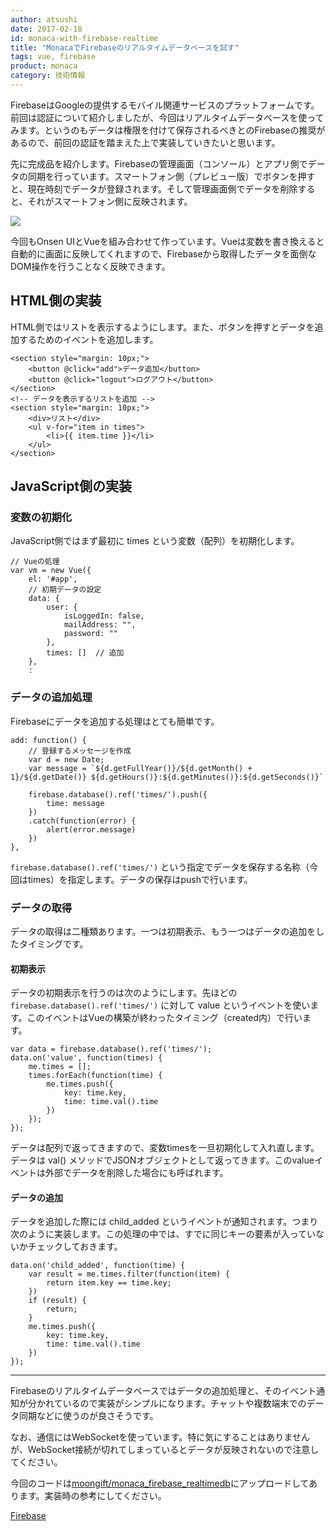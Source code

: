```yaml
---
author: atsushi
date: 2017-02-18
id: monaca-with-firebase-realtime
title: "MonacaでFirebaseのリアルタイムデータベースを試す"
tags: vue, firebase
product: monaca
category: 技術情報
---
```


FirebaseはGoogleの提供するモバイル関連サービスのプラットフォームです。前回は認証について紹介しましたが、今回はリアルタイムデータベースを使ってみます。というのもデータは権限を付けて保存されるべきとのFirebaseの推奨があるので、前回の認証を踏まえた上で実装していきたいと思います。

先に完成品を紹介します。Firebaseの管理画面（コンソール）とアプリ側でデータの同期を行っています。スマートフォン側（プレビュー版）でボタンを押すと、現在時刻でデータが登録されます。そして管理画面側でデータを削除すると、それがスマートフォン側に反映されます。

![](/images/2017/Feb/monaca-firebase-realtimedb.gif)

今回もOnsen UIとVueを組み合わせて作っています。Vueは変数を書き換えると自動的に画面に反映してくれますので、Firebaseから取得したデータを面倒なDOM操作を行うことなく反映できます。

## HTML側の実装

HTML側ではリストを表示するようにします。また、ボタンを押すとデータを追加するためのイベントを追加します。

```
<section style="margin: 10px;">
	<button @click="add">データ追加</button>
	<button @click="logout">ログアウト</button>
</section>
<!-- データを表示するリストを追加 -->
<section style="margin: 10px;">
	<div>リスト</div>
	<ul v-for="item in times">
		<li>{{ item.time }}</li>
	</ul>
</section>
```

## JavaScript側の実装

### 変数の初期化

JavaScript側ではまず最初に times という変数（配列）を初期化します。

```
// Vueの処理 
var vm = new Vue({
	el: '#app',
	// 初期データの設定
	data: {
		user: {
			isLoggedIn: false,
			mailAddress: "",
			password: ""
		},
		times: []  // 追加
	},
	:
```

### データの追加処理

Firebaseにデータを追加する処理はとても簡単です。

```
add: function() {
	// 登録するメッセージを作成
	var d = new Date;
	var message = `${d.getFullYear()}/${d.getMonth() + 1}/${d.getDate()} ${d.getHours()}:${d.getMinutes()}:${d.getSeconds()}`
	
	firebase.database().ref('times/').push({
		time: message
	})
	.catch(function(error) {
		alert(error.message)
	})
},
```

`firebase.database().ref('times/')` という指定でデータを保存する名称（今回はtimes）を指定します。データの保存はpushで行います。

### データの取得

データの取得は二種類あります。一つは初期表示、もう一つはデータの追加をしたタイミングです。

#### 初期表示

データの初期表示を行うのは次のようにします。先ほどの `firebase.database().ref('times/')` に対して value というイベントを使います。このイベントはVueの構築が終わったタイミング（created内）で行います。

```
var data = firebase.database().ref('times/');
data.on('value', function(times) {
	me.times = [];
	times.forEach(function(time) {
		me.times.push({
			key: time.key,
			time: time.val().time
		})
	});
});
```

データは配列で返ってきますので、変数timesを一旦初期化して入れ直します。データは val() メソッドでJSONオブジェクトとして返ってきます。このvalueイベントは外部でデータを削除した場合にも呼ばれます。

#### データの追加

データを追加した際には child_added というイベントが通知されます。つまり次のように実装します。この処理の中では、すでに同じキーの要素が入っていないかチェックしておきます。

```
data.on('child_added', function(time) {
	var result = me.times.filter(function(item) {
		return item.key == time.key;
	})
	if (result) {
		return;
	}
	me.times.push({
		key: time.key,
		time: time.val().time
	})
});
```

----

Firebaseのリアルタイムデータベースではデータの追加処理と、そのイベント通知が分かれているので実装がシンプルになります。チャットや複数端末でのデータ同期などに使うのが良さそうです。

なお、通信にはWebSocketを使っています。特に気にすることはありませんが、WebSocket接続が切れてしまっているとデータが反映されないので注意してください。

今回のコードは[moongift/monaca_firebase_realtimedb](https://github.com/moongift/monaca_firebase_realtimedb)にアップロードしてあります。実装時の参考にしてください。

[Firebase](https://firebase.google.com/)
